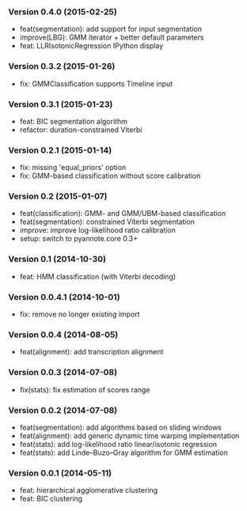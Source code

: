 ### Version 0.4.0 (2015-02-25)

 - feat(segmentation): add support for input segmentation
 - improve(LBG): GMM iterator + better default parameters
 - feat: LLRIsotonicRegression IPython display

### Version 0.3.2 (2015-01-26)

  - fix: GMMClassification supports Timeline input

### Version 0.3.1 (2015-01-23)

  - feat: BIC segmentation algorithm
  - refactor: duration-constrained Viterbi 

### Version 0.2.1 (2015-01-14)

  - fix: missing 'equal_priors' option
  - fix: GMM-based classification without score calibration

### Version 0.2 (2015-01-07)

  - feat(classification): GMM- and GMM/UBM-based classification
  - feat(segmentation): constrained Viterbi segmentation
  - improve: improve log-likelihood ratio calibration
  - setup: switch to pyannote.core 0.3+

### Version 0.1 (2014-10-30)

  - feat: HMM classification (with Viterbi decoding)

### Version 0.0.4.1 (2014-10-01)

  - fix: remove no longer existing import

### Version 0.0.4 (2014-08-05)

  - feat(alignment): add transcription alignment 

### Version 0.0.3 (2014-07-08)

  - fix(stats): fix estimation of scores range

### Version 0.0.2 (2014-07-08)

  - feat(segmentation): add algorithms based on sliding windows 
  - feat(alignment): add generic dynamic time warping implementation
  - feat(stats): add log-likelihood ratio linear/isotonic regression
  - feat(stats): add Linde–Buzo–Gray algorithm for GMM estimation

### Version 0.0.1 (2014-05-11)

  - feat: hierarchical agglomerative clustering
  - feat: BIC clustering
